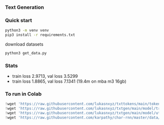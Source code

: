 ### Text Generation

### Quick start
```bash
python3 -m venv venv
pip3 install -r requirements.txt
```
download datasets
```bash
python3 get_data.py
```

### Stats
* train loss 2.9713, val loss 3.5299
* train loss 1.8865, val loss 7.1341 (19.4m on mba m3 16gb)

### To run in Colab
```python
!wget 'https://raw.githubusercontent.com/lukasnxyz/txttokens/main/tokens.py'
!wget 'https://raw.githubusercontent.com/lukasnxyz/txtgen/main/model/transformer.py'
!wget 'https://raw.githubusercontent.com/lukasnxyz/txtgen/main/model/utils.py'
!wget 'https://raw.githubusercontent.com/karpathy/char-rnn/master/data/tinyshakespeare/input.txt'
```
